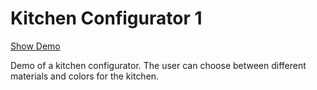 # Kitchen Configurator 1

[Show Demo](https://rooom-com.github.io/demos/kitchen-configurator-2/)

Demo of a kitchen configurator. The user can choose between different materials and colors for the kitchen.